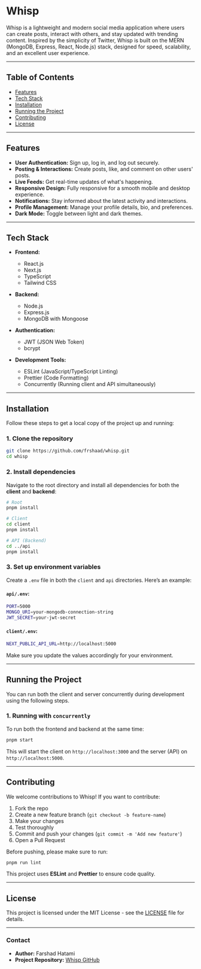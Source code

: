 # Whisp

Whisp is a lightweight and modern social media application where users can create posts, interact with others, and stay updated with trending content. Inspired by the simplicity of Twitter, Whisp is built on the MERN (MongoDB, Express, React, Node.js) stack, designed for speed, scalability, and an excellent user experience.

---

## Table of Contents

- [Features](#features)
- [Tech Stack](#tech-stack)
- [Installation](#installation)
- [Running the Project](#running-the-project)
- [Contributing](#contributing)
- [License](#license)

---

## Features

- **User Authentication:** Sign up, log in, and log out securely.
- **Posting & Interactions:** Create posts, like, and comment on other users' posts.
- **Live Feeds:** Get real-time updates of what's happening.
- **Responsive Design:** Fully responsive for a smooth mobile and desktop experience.
- **Notifications:** Stay informed about the latest activity and interactions.
- **Profile Management:** Manage your profile details, bio, and preferences.
- **Dark Mode:** Toggle between light and dark themes.

---

## Tech Stack

- **Frontend:**
  - React.js
  - Next.js
  - TypeScript
  - Tailwind CSS

- **Backend:**
  - Node.js
  - Express.js
  - MongoDB with Mongoose

- **Authentication:**
  - JWT (JSON Web Token)
  - bcrypt

- **Development Tools:**
  - ESLint (JavaScript/TypeScript Linting)
  - Prettier (Code Formatting)
  - Concurrently (Running client and API simultaneously)

---

## Installation

Follow these steps to get a local copy of the project up and running:

### 1. Clone the repository

```bash
git clone https://github.com/frshaad/whisp.git
cd whisp
```

### 2. Install dependencies

Navigate to the root directory and install all dependencies for both the **client** and **backend**:

```bash
# Root
pnpm install

# Client
cd client
pnpm install

# API (Backend)
cd ../api
pnpm install
```

### 3. Set up environment variables

Create a `.env` file in both the `client` and `api` directories. Here’s an example:

#### `api/.env`:

```bash
PORT=5000
MONGO_URI=your-mongodb-connection-string
JWT_SECRET=your-jwt-secret
```

#### `client/.env`:

```bash
NEXT_PUBLIC_API_URL=http://localhost:5000
```

Make sure you update the values accordingly for your environment.

---

## Running the Project

You can run both the client and server concurrently during development using the following steps.

### 1. Running with `concurrently`

To run both the frontend and backend at the same time:

```bash
pnpm start
```

This will start the client on `http://localhost:3000` and the server (API) on `http://localhost:5000`.

---

## Contributing

We welcome contributions to Whisp! If you want to contribute:

1. Fork the repo
2. Create a new feature branch (`git checkout -b feature-name`)
3. Make your changes
4. Test thoroughly
5. Commit and push your changes (`git commit -m 'Add new feature'`)
6. Open a Pull Request

Before pushing, please make sure to run:

```bash
pnpm run lint
```

This project uses **ESLint** and **Prettier** to ensure code quality.

---

## License

This project is licensed under the MIT License - see the [LICENSE](LICENSE) file for details.

---

### Contact

- **Author:** Farshad Hatami
- **Project Repository:** [Whisp GitHub](https://github.com/frshaad/whisp)
